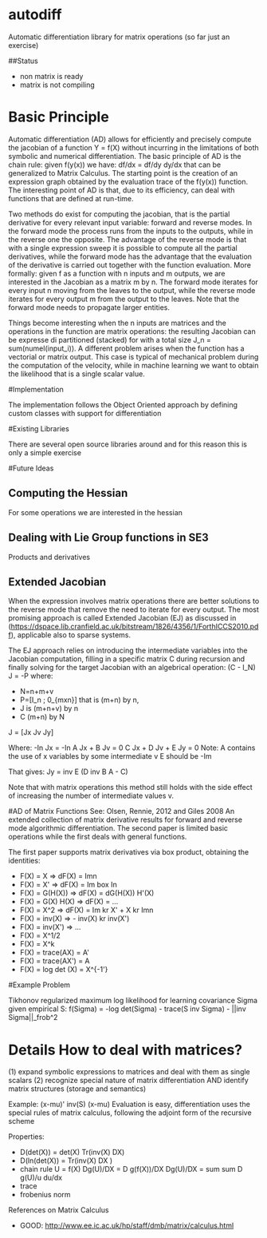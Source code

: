
# autodiff
Automatic differentiation library for matrix operations (so far just an exercise)

##Status
- non matrix is ready
- matrix is not compiling

# Basic Principle
Automatic differentiation (AD) allows for efficiently and precisely compute the jacobian of a function Y = f(X) without incurring in the limitations of both symbolic and numerical differentiation. The basic principle of AD is the chain rule: given f(y(x)) we have: df/dx = df/dy dy/dx that can be generalized to Matrix Calculus. The starting point is the creation of an expression graph obtained by the evaluation trace of the f(y(x)) function. The interesting point of AD is that, due to its efficiency, can deal with functions that are defined at run-time.

Two methods do exist for computing the jacobian, that is the partial derivative for every relevant input variable: forward and reverse modes. In the forward mode the process runs from the inputs to the outputs, while in the reverse one the opposite. The advantage of the reverse mode is that with a single expression sweep it is possible to compute all the partial derivatives, while the forward mode has the advantage that the evaluation of the derivative is carried out together with the function evaluation. More formally: given f as a function with n inputs and m outputs, we are interested in the Jacobian as a matrix m by n. The forward mode iterates for every input n moving from the leaves to the output, while the reverse mode iterates for every output m from the output to the leaves. Note that the forward mode needs to propagate larger entities.

Things become interesting when the n inputs are matrices and the operations in the function are matrix operations: the resulting Jacobian can be expresse di partitioned (stacked) for with a total size J_n = sum(numel(input_i)). A different problem arises when the function has a vectorial or matrix output. This case is typical of mechanical problem during the computation of the velocity, while in machine learning we want to obtain the likelihood that is a single scalar value. 

#Implementation

The implementation follows the Object Oriented approach by defining custom classes with support for differentiation

#Existing Libraries

There are several open source libraries around and for this reason this is only a simple exercise

#Future Ideas
## Computing the Hessian
For some operations we are interested in the hessian

## Dealing with Lie Group functions in SE3

Products and derivatives

## Extended Jacobian
When the expression involves matrix operations there are better solutions to the reverse mode that remove the need to iterate for every output. The most promising approach is called Extended Jacobian (EJ) as discussed in (https://dspace.lib.cranfield.ac.uk/bitstream/1826/4356/1/ForthICCS2010.pdf), applicable also to sparse systems.

The EJ approach relies on introducing the intermediate variables into the Jacobian computation, filling in a specific matrix C during recursion and finally solving for the target Jacobian with an algebrical operation:  (C - I_N) J = -P 
where:
- N=n+m+v
- P=[I_n ; 0_{mxn}] that is (m+n) by n, 
- J is (m+n+v) by n
- C (m+n) by N

J = [Jx Jv Jy]

Where:
	-In Jx = -In
	A Jx + B Jv = 0
	C Jx + D Jv + E Jy = 0
Note:
	A contains the use of x variables by some intermediate v
	E should be -Im

That gives: Jy = inv E (D inv B A - C)

Note that with matrix operations this method still holds with the side effect of increasing the number of intermediate values v.

#AD of Matrix Functions
See: Olsen, Rennie, 2012 and Giles 2008 An extended collection of matrix derivative results for forward and reverse mode algorithmic differentiation. The second paper is limited basic operations while the first deals with general functions.

The first paper supports matrix derivatives via box product, obtaining the identities:

- F(X) = X  => dF(X) = Imn
- F(X) = X' => dF(X) = Im box In
- F(X) = G(H(X)) => dF(X) = dG(H(X)) H'(X)
- F(X) = G(X) H(X) => dF(X) = ...
- F(X) = X^2 => dF(X) = Im kr X' + X kr Imn
- F(X) = inv(X) => - inv(X) kr inv(X')
- F(X) = inv(X') => ...
- F(X) = X^1/2
- F(X) = X^k
- F(X) = trace(AX) = A'
- F(X) = trace(AX') = A
- F(X) = log det (X) = X^{-1'}


#Example Problem

Tikhonov regularized maximum log likelihood for learning covariance Sigma given empirical S:
	f(Sigma) = -log det(Sigma) - trace(S inv Sigma) - ||inv Sigma||_frob^2

# Details How to deal with matrices? 
(1) expand symbolic expressions to matrices and deal with them as single scalars 
(2) recognize special nature of matrix differentiation AND identify matrix structures (storage and semantics)

Example: (x-mu)' inv(S) (x-mu) 
Evaluation is easy, differentiation uses the special rules of matrix calculus, following the adjoint form of the recursive scheme
	
Properties:
- D(det(X)) = det(X) Tr(inv(X) DX)
- D(ln(det(X)) = Tr(inv(X) DX )
- chain rule
	U = f(X) 
	Dg(U)/DX = D g(f(X))/DX
	Dg(U)/DX = sum sum D g(U)/u  du/dx
- trace
- frobenius norm

References on Matrix Calculus
- GOOD: http://www.ee.ic.ac.uk/hp/staff/dmb/matrix/calculus.html

